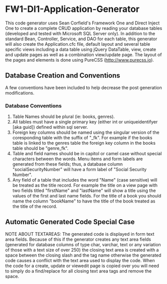# FW1-DI1-Application-Generator
This code generator uses Sean Corfield's Framework One and Direct Inject One to create a complete CRUD application by reading your database tables (developed and tested with Microsoft SQL Server only).  In addition to the standard Bean, Controller, Service, and DAO for each table, this generator will also create the Application.cfc file, default layout and several table specific views including a data table using jQuery DataTable, view, create and update pages as well as a combination view/update page.  The layout of the pages and elements is done using PureCSS (http://www.purecss.io).  

## Database Creation and Conventions
A few conventions have been included to help decrease the post generation modifications.

### Database Conventions
1. Table Names should be plural (ie: books, genres).
2. All tables must have a single primary key (either int or uniqueidentifyer [aka guid]) defined within sql server.
3. Foreign key columns should be named using the singular version of the coresponding table with the suffix of "_fk". For example if the books table is linked to the genres table the foreign key column in the books table should be "genre_fk".
4. Table and field names should be in capitol or camel case without special characters between the words.  Menu items and form labels are generated from these fields; thus, a database column "socialSecurityNumber" will have a form label of "Social Security Number".
5. Any field of a table that includes the word "Name" (case sensitive) will be treated as the title record.  For example the title on a view page with two fields titled "firstName" and "lastName" will show a title using the values of the first and last name fields.  For the title of a book you should name the column "bookName" to have the title of the book treated as the title of the record.

## Automatic Generated Code Special Case
NOTE ABOUT TEXTAREAS: The generated code is displayed in form text area fields.  Because of this if the generator creates any text area fields (generated for database columns of type char, varchar, text or any variation of those with a text size of over 250) the closing text area is created with a space between the closing slash and the tag name otherwise the generated code causes a conflict with the text area used to display the code. When the code for a create, update or viewedit page is copied over you will need to simply do a find/replace for all closing text area tags and remove the space.